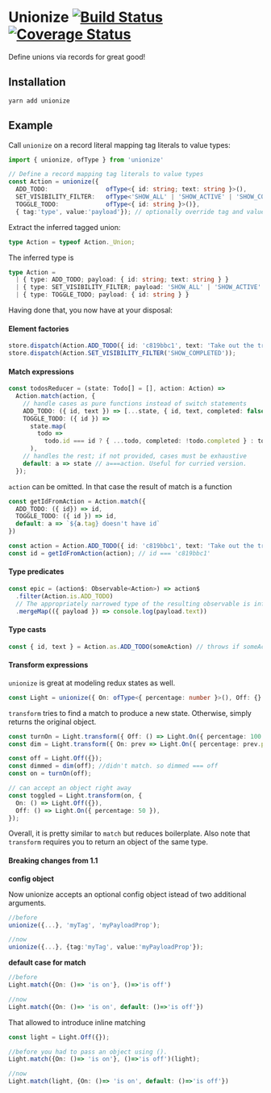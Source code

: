 # Unionize [![Build Status](https://travis-ci.org/pelotom/unionize.svg?branch=master)](https://travis-ci.org/pelotom/unionize) [![Coverage Status](https://coveralls.io/repos/github/pelotom/unionize/badge.svg?branch=master)](https://coveralls.io/github/pelotom/unionize?branch=master)

Define unions via records for great good!

## Installation

```
yarn add unionize
```

## Example

Call `unionize` on a record literal mapping tag literals to value types:
```typescript
import { unionize, ofType } from 'unionize'

// Define a record mapping tag literals to value types
const Action = unionize({
  ADD_TODO:                ofType<{ id: string; text: string }>(),
  SET_VISIBILITY_FILTER:   ofType<'SHOW_ALL' | 'SHOW_ACTIVE' | 'SHOW_COMPLETED'>(),
  TOGGLE_TODO:             ofType<{ id: string }>()},
  { tag:'type', value:'payload'}); // optionally override tag and value property names
```

Extract the inferred tagged union:
```ts
type Action = typeof Action._Union;
```

The inferred type is
```ts
type Action =
  | { type: ADD_TODO; payload: { id: string; text: string } }
  | { type: SET_VISIBILITY_FILTER; payload: 'SHOW_ALL' | 'SHOW_ACTIVE' | 'SHOW_COMPLETED' }
  | { type: TOGGLE_TODO; payload: { id: string } }
```

Having done that, you now have at your disposal:

#### Element factories

```ts
store.dispatch(Action.ADD_TODO({ id: 'c819bbc1', text: 'Take out the trash' }));
store.dispatch(Action.SET_VISIBILITY_FILTER('SHOW_COMPLETED'));
```

#### Match expressions

```ts
const todosReducer = (state: Todo[] = [], action: Action) =>
  Action.match(action, {
    // handle cases as pure functions instead of switch statements
    ADD_TODO: ({ id, text }) => [...state, { id, text, completed: false }],
    TOGGLE_TODO: ({ id }) =>
      state.map(
        todo =>
          todo.id === id ? { ...todo, completed: !todo.completed } : todo
      ),
    // handles the rest; if not provided, cases must be exhaustive 
    default: a => state // a===action. Useful for curried version. 
  });
```

 `action` can be omitted. In that case the result of match is a function

```ts
const getIdFromAction = Action.match({
  ADD_TODO: ({ id}) => id,
  TOGGLE_TODO: ({ id }) => id,
  default: a => `${a.tag} doesn't have id`
})

const action = Action.ADD_TODO({ id: 'c819bbc1', text: 'Take out the trash' })
const id = getIdFromAction(action); // id === 'c819bbc1'
```
#### Type predicates

```ts
const epic = (action$: Observable<Action>) => action$
  .filter(Action.is.ADD_TODO)
  // The appropriately narrowed type of the resulting observable is inferred...
  .mergeMap(({ payload }) => console.log(payload.text))
```

#### Type casts

```ts
const { id, text } = Action.as.ADD_TODO(someAction) // throws if someAction is not an ADD_TODO
```

#### Transform expressions
`unionize` is great at modeling redux states as well.

```ts
const Light = unionize({ On: ofType<{ percentage: number }>(), Off: {} });
```
`transform` tries to find a match to produce a new state. Otherwise, simply returns the original object.

```ts
const turnOn = Light.transform({ Off: () => Light.On({ percentage: 100 }) });
const dim = Light.transform({ On: prev => Light.On({ percentage: prev.percentage / 2 }) });

const off = Light.Off({});
const dimmed = dim(off); //didn't match. so dimmed === off
const on = turnOn(off);

// can accept an object right away
const toggled = Light.transform(on, {
  On: () => Light.Off({}),
  Off: () => Light.On({ percentage: 50 }),
});
```

Overall, it is pretty similar to `match` but reduces boilerplate. Also note that `transform` requires you to return an object of the same type.

#### Breaking changes from 1.1
**config object**

Now unionize accepts an optional config object istead of two additional arguments.
```ts
//before
unionize({...}, 'myTag', 'myPayloadProp');

//now
unionize({...}, {tag:'myTag', value:'myPayloadProp'});
```

**default case for match**
```ts
//before
Light.match({On: ()=> 'is on'}, ()=>'is off')

//now
Light.match({On: ()=> 'is on', default: ()=>'is off'})
```

That allowed to introduce inline matching

```ts
const light = Light.Off({});

//before you had to pass an object using ().
Light.match({On: ()=> 'is on'}, ()=>'is off')(light);

//now
Light.match(light, {On: ()=> 'is on', default: ()=>'is off'})
```
